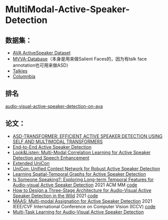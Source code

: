 # MultiModal-Active-Speaker-Detection

## 数据集：
- [AVA ActiveSpeaker Dataset](https://github.com/github-zbx/ava_datasets)
- [MVVA-Database](https://github.com/MinglangQiao/MVVA-Database)（本身是用来做Salient Faces的，因为有talk face annotation也可用来做ASD）
- [Talkies](https://filedn.com/l0kNCNuXuEq70c3iUHsXxJ7/Talkies/)
- [Columnbia](https://github.com/TaoRuijie/TalkNet-ASD)

## 排名
   [audio-visual-active-speaker-detection-on-ava](https://paperswithcode.com/sota/audio-visual-active-speaker-detection-on-ava)

## 论文：
- [ASD-TRANSFORMER: EFFICIENT ACTIVE SPEAKER DETECTION USING SELF AND
MULTIMODAL TRANSFORMERS](https://ieeexplore.ieee.org/stamp/stamp.jsp?arnumber=9746991) 
- [End-to-End Active Speaker Detection](https://arxiv.org/pdf/2203.14250.pdf)
- [Look&Listen: Multi-Modal Correlation Learning for Active Speaker Detection and Speech Enhancement](https://arxiv.org/pdf/2203.02216.pdf)
- [Extended UniCon](http://static.googleusercontent.com/media/research.google.com/en//ava/2021/S1_ICTCAS-UCAS-TAL.pdf)
- [UniCon: Unified Context Network for Robust Active Speaker Detection](https://arxiv.org/pdf/2108.02607.pdf)
- [Learning Spatial-Temporal Graphs for Active Speaker Detection](https://arxiv.org/pdf/2112.01479.pdf)
- [Is Someone Speaking?: Exploring Long-term Temporal Features for Audio-visual Active Speaker Detection](https://arxiv.org/pdf/2107.06592.pdf) 2021  ACM MM [code](https://github.com/TaoRuijie/TalkNet-ASD)
- [How to Design a Three-Stage Architecture for Audio-Visual Active Speaker Detection in the Wild](https://arxiv.org/pdf/2106.03932.pdf) 2021 [code](https://github.com/okankop/ASDNet)
- [MAAS: Multi-modal Assignation for Active Speaker Detection](https://openaccess.thecvf.com/content/ICCV2021/papers/Alcazar_MAAS_Multi-Modal_Assignation_for_Active_Speaker_Detection_ICCV_2021_paper.pdf) 2021 IEEE/CVF International Conference on Computer Vision (ICCV) [code](https://github.com/fuankarion/MAAS)
- [Multi-Task Learning for Audio-Visual Active Speaker Detection](https://static.googleusercontent.com/media/research.google.com/en//ava/2019/Multi_Task_Learning_for_Audio_Visual_Active_Speaker_Detection.pdf)
